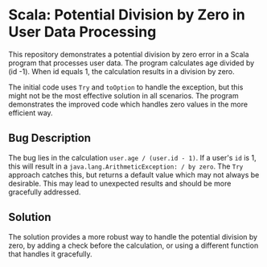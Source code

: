 # Scala: Potential Division by Zero in User Data Processing

This repository demonstrates a potential division by zero error in a Scala program that processes user data. The program calculates age divided by (id -1). When id equals 1, the calculation results in a division by zero.

The initial code uses `Try` and `toOption` to handle the exception, but this might not be the most effective solution in all scenarios.  The program demonstrates the improved code which handles zero values in the more efficient way.

## Bug Description
The bug lies in the calculation `user.age / (user.id - 1)`. If a user's `id` is 1, this will result in a `java.lang.ArithmeticException: / by zero`.  The `Try` approach catches this, but returns a default value which may not always be desirable. This may lead to unexpected results and should be more gracefully addressed.

## Solution
The solution provides a more robust way to handle the potential division by zero, by adding a check before the calculation, or using a different function that handles it gracefully.